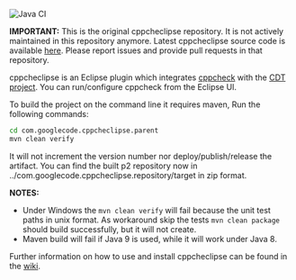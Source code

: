![Java CI](https://github.com/kwin/cppcheclipse/workflows/Java%20CI/badge.svg)

**IMPORTANT:**
This is the original cppcheclipse repository. It is not actively maintained in this repository anymore.
Latest cppcheclipse source code is available [here](https://github.com/cppchecksolutions/cppcheclipse). Please report issues and provide pull requests in that repository.

cppcheclipse is an Eclipse plugin which integrates [cppcheck](http://sourceforge.net/projects/cppcheck/) with the [CDT project](https://eclipse.org/cdt/). You can run/configure cppcheck from the Eclipse UI.

To build the project on the command line it requires maven, Run the following commands:
```bash
cd com.googlecode.cppcheclipse.parent
mvn clean verify
```
It will not increment the version number nor deploy/publish/release the artifact. You can find the built p2 repository now in ../com.googlecode.cppcheclipse.repository/target in zip format.

**NOTES:**

* Under Windows the `mvn clean verify` will fail because the unit test paths in unix format. As workaround skip the tests `mvn clean package` should build successfully, but it will not create.
* Maven build will fail if Java 9 is used, while it will work under Java 8.


Further information on how to use and install cppcheclipse can be found in the [wiki](https://github.com/kwin/cppcheclipse/wiki).
